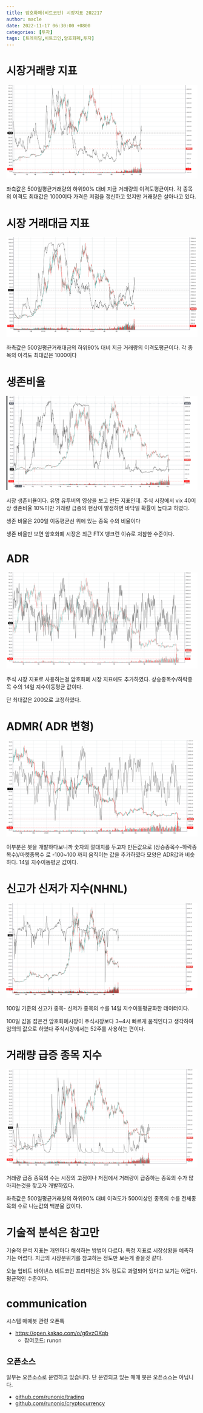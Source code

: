 ```yaml
---
title: 암호화폐(비트코인) 시장지표 202217
author: macle
date: 2022-11-17 06:30:00 +0800
categories: [투자]
tags: [트레이딩,비트코인,암호화폐,투자]
---
```



# 시장거래량 지표
![시장거래량](https://github.com/macle86/macle86.github.io/blob/master/img/data/20221117/2022-11-17market-mvd.png?raw=true)

좌측값은 500일평균거래량의 하위90% 대비 지금 거래량의 이격도평균이다. 각 종목의 이격도 최대값은 1000이다
가격은 저점을 갱신하고 있지만 거래량은 살아나고 있다.


# 시장 거래대금 지표
![시장거래대금](https://github.com/macle86/macle86.github.io/blob/master/img/data/20221117/2022-11-17market-mvtd.png?raw=true)

좌측값은 500일평균거래대금의 하위90% 대비 지금 거래량의 이격도평균이다. 각 종목의 이격도 최대값은 1000이다


# 생존비율
![시장생존비율](https://github.com/macle86/macle86.github.io/blob/master/img/data/20221117/2022-11-17market-survival_rate.png?raw=true)

시장 생존비율이다. 유명 유투버의 영상을 보고 만든 지표인데. 주식 시장에서 vix 40이상 생존비율 10%미만 거래량 급증의 현상이 발생하면 바닥일 확률이 높다고 하였다.

생존 비율은 200일 이동평균선 위에 있는 종목 수의 비율이다

생존 비율만 보면 암호화폐 시장은 최근 FTX 뱅크런 이슈로 처참한 수준이다.

# ADR
![ADR](https://github.com/macle86/macle86.github.io/blob/master/img/data/20221117/2022-11-17market-adr.png?raw=true)

주식 시장 지표로 사용하는걸 암호화폐 시장 지표에도 추가하였다.
상승종목수/하락종목 수의 14일 지수이동평균 값이다.

단 최대값은 200으로 고정하였다.

# ADMR( ADR 변형)
![ADMR](https://github.com/macle86/macle86.github.io/blob/master/img/data/20221117/2022-11-17market-admr.png?raw=true)

이부분은 봇을 개발하다보니까 숫자의 절대치를 두고자 만든값으로 (상승종목수-하락종목수)/마켓종목수 로 -100~100 까지 움직이는 값을 추가하였다 모양은 ADR값과 비슷하다.
14일 지수이동평균 값이다.

# 신고가 신저가 지수(NHNL)
![NHNL](https://github.com/macle86/macle86.github.io/blob/master/img/data/20221117/2022-11-17market-nhnl.png?raw=true)

100일 기준의 신고가 종목- 신저가 종목의 수를 14일 지수이동평균화한 데이터이다.

100일 값을 잡은건 암호화폐시장이 주식시장보다 3~4시 빠르게 움직인다고 생각하여 임의의 값으로 하였다 주식시장에서는 52주를 사용하는 편이다.

# 거래량 급증 종목 지수
![NHNL](https://github.com/macle86/macle86.github.io/blob/master/img/data/20221117/2022-11-17market-stv.png?raw=true)

거래량 급증 종목의 수는 시장의 고점이나 저점에서 거래량이 급증하는 종목의 수가 많아지는것을 찾고자 개발하였다.

좌측값은 500일평균거래량의 하위90% 대비 이격도가 500이상인 종목의 수를 전체종목의 수로 나눈값의 백분율 값이다.



# 기술적 분석은 참고만
기술적 분석 지표는 개인마다 해석하는 방법이 다르다. 특정 지표로 시장상황을 예측하기는 어렵다. 지금의 시장분위기를 참고하는 정도만 보는게 좋을것 같다.

오늘 업비트 바이낸스 비트코인 프리미엄은 3% 정도로 과열되어 있다고 보기는 어렵다. 평균적인 수준이다.

# communication
시스템 매매봇 관련 오픈톡
- https://open.kakao.com/o/g6vzOKqb
    - 참여코드: runon

## 오픈소스
일부는 오픈소스로 운영하고 있습니다. 단 운영되고 있는 매매 봇은 오픈소스는 아닙니다.

- [github.com/runonio/trading](https://github.com/runonio/trading)
- [github.com/runonio/cryptocurrency](https://github.com/runonio/cryptocurrency)
